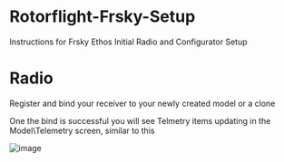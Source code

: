 # Rotorflight-Frsky-Setup
Instructions for Frsky Ethos Initial Radio and Configurator Setup

# Radio

Register and bind your receiver to your newly created model or a clone

One the bind is successful you will see Telmetry items updating in the Model\Telemetry screen, similar to this

![image](/img/setup1.png)
